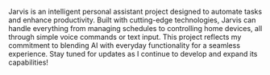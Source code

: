 Jarvis is an intelligent personal assistant project designed to automate tasks and enhance productivity. Built with cutting-edge technologies, Jarvis can handle everything from managing schedules to controlling home devices, all through simple voice commands or text input. This project reflects my commitment to blending AI with everyday functionality for a seamless experience. Stay tuned for updates as I continue to develop and expand its capabilities!
